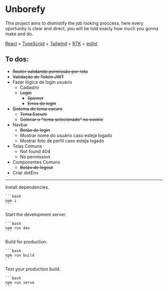 

# Unborefy

This project aims to dismistify the job looking proccess, here every oportunity is clear and direct, you will be told exacly how much you gonna make and do.

[React](https://reactjs.org) + [TypeScript](https://www.typescriptlang.org/) + [Tailwind](https://tailwindcss.com/) + [RTK](https://redux-toolkit.js.org/) + [eslint](https://eslint.org/)

## To dos:

 - ~~Router validando permissão por rota~~
 - ~~Validação de Token JWT~~   
 - Fazer lógica de login usuário
	 - Cadastro
	 - ~~Login~~
		 - ~~Spinner~~
		 - ~~Erros de login~~
- ~~Sistema de tema escuro~~
	- ~~Tema Escuro~~
	- ~~Colocar o "tema selecionado" no cookie~~
 - Navbar
	 - ~~Botão de login~~
	 - Mostrar nome do usuário caso esteja logado
	 - Mostrar foto de perfil caso esteja logado
 - Telas Comuns
	 - Not found 404
	 - No permission
 - Componentes Comuns
	- ~~Botão de logout~~
 - Criar dotEnv



<hr/>

Install dependencies.

    ```bash
    npm i
    ```

Start the development server.

    ```bash
    npm run dev
    ```


Build for production.

    ```bash
    npm run build
    ```

Test your production build.

    ```bash
    npm run serve
    ```
